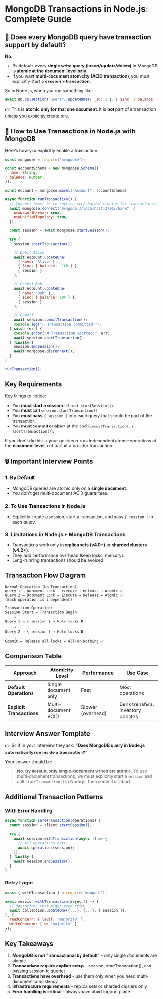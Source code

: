 # MongoDB Transactions in Node.js: Complete Guide

## 🚦 Does every MongoDB query have transaction support by default?

**No.**

- By default, every **single write query (insert/update/delete)** in MongoDB is **atomic at the document level only**.
- If you want **multi-document atomicity (ACID transaction)**, you must explicitly start a **session + transaction**.

So in Node.js, when you run something like:

```javascript
await db.collection("users").updateOne({ _id: 1 }, { $inc: { balance: -100 } });
```

👉 This is **atomic only for that one document**. It is **not** part of a transaction unless you explicitly create one.

## 🚀 How to Use Transactions in Node.js with MongoDB

Here's how you explicitly enable a transaction:

```javascript
const mongoose = require("mongoose");

const accountSchema = new mongoose.Schema({
  name: String,
  balance: Number,
});

const Account = mongoose.model("Account", accountSchema);

async function runTransaction() {
  // Connect (must be to replica set/sharded cluster for transactions)
  await mongoose.connect("mongodb://localhost:27017/bank", {
    useNewUrlParser: true,
    useUnifiedTopology: true,
  });

  const session = await mongoose.startSession();

  try {
    session.startTransaction();

    // Debit Alice
    await Account.updateOne(
      { name: "Alice" },
      { $inc: { balance: -100 } },
      { session }
    );

    // Credit Bob
    await Account.updateOne(
      { name: "Bob" },
      { $inc: { balance: 100 } },
      { session }
    );

    // Commit
    await session.commitTransaction();
    console.log("✅ Transaction committed!");
  } catch (err) {
    console.error("❌ Transaction aborted:", err);
    await session.abortTransaction();
  } finally {
    session.endSession();
    await mongoose.disconnect();
  }
}

runTransaction();

```

## Key Requirements

Key things to notice:
- You **must start a session** (`client.startSession()`).
- You **must call** `session.startTransaction()`.
- You **must pass** `{ session }` into each query that should be part of the transaction.
- You **must commit or abort** at the end (`commitTransaction()` / `abortTransaction()`).

If you don't do this → your queries run as independent atomic operations at the **document level**, not part of a broader transaction.

## 🔒 Important Interview Points

### 1. By Default
- MongoDB queries are atomic only on a **single document**.
- You don't get multi-document ACID guarantees.

### 2. To Use Transactions in Node.js
- Explicitly create a session, start a transaction, and pass `{ session }` in each query.

### 3. Limitations in Node.js + MongoDB Transactions
- Transactions work only in **replica sets (v4.0+)** or **sharded clusters (v4.2+)**.
- They add performance overhead (keep locks, memory).
- Long-running transactions should be avoided.

## Transaction Flow Diagram

```
Normal Operation (No Transaction):
Query 1 → Document Lock → Execute → Release → Atomic ✅
Query 2 → Document Lock → Execute → Release → Atomic ✅
(Each operation is independent)

Transaction Operation:
Session Start → Transaction Begin
    ↓
Query 1 → { session } → Hold locks 🔒
    ↓
Query 2 → { session } → Hold locks 🔒
    ↓
Commit → Release all locks → All-or-Nothing ✅
```

## Comparison Table

| Approach | Atomicity Level | Performance | Use Case |
|----------|----------------|-------------|----------|
| **Default Operations** | Single document only | Fast | Most operations |
| **Explicit Transactions** | Multi-document ACID | Slower (overhead) | Bank transfers, inventory updates |

## Interview Answer Template

👉 So if in your interview they ask: **"Does MongoDB query in Node.js automatically run inside a transaction?"**

Your answer should be:

> **No. By default, only single-document writes are atomic.** To use multi-document transactions, we must explicitly start a `session` and call `startTransaction()` in Node.js, then commit or abort.

## Additional Transaction Patterns

### With Error Handling
```javascript
async function safeTransaction(operations) {
  const session = client.startSession();
  
  try {
    await session.withTransaction(async () => {
      // All operations here
      await operations(session);
    });
  } finally {
    await session.endSession();
  }
}
```

### Retry Logic
```javascript
const { withTransaction } = require('mongodb');

await session.withTransaction(async () => {
  // Operations that might need retry
  await collection.updateOne({...}, {...}, { session });
}, {
  readConcern: { level: 'majority' },
  writeConcern: { w: 'majority' }
});
```

## Key Takeaways

1. **MongoDB is not "transactional by default"** - only single documents are atomic
2. **Transactions require explicit setup** - session, startTransaction(), and passing session to queries
3. **Transactions have overhead** - use them only when you need multi-document consistency
4. **Infrastructure requirements** - replica sets or sharded clusters only
5. **Error handling is critical** - always have abort logic in place